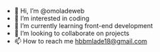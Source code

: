 - 👋 Hi, I’m @omoladeweb
- 👀 I’m interested in coding
- 🌱 I’m currently learning front-end development 
- 💞️ I’m looking to collaborate on projects
- 📫 How to reach me hbbmlade18@gmail.com

<!---
omoladeweb/omoladeweb is a ✨ special ✨ repository because its `README.md` (this file) appears on your GitHub profile.
You can click the Preview link to take a look at your changes.
--->
